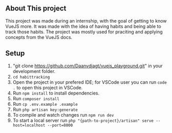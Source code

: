 ## About This project

This project was made during an internship, with the goal of getting to know VueJS more.
It was made with the idea of having habits and being able to track those habits.
The project was mostly used for praciting and applying concepts from the VueJS docs.

## Setup

1. "git clone https://github.com/Daanvdjagt/vuejs_playground.git" in your development folder.
2. `cd habittracking`
3. Open the project in your prefered IDE; for VSCode user you can run `code .` to open this project in VSCode.
4. Run `npm install` to install dependencies.
5. Run `composer install`
6. Run `cp .env.example .example`
7. Run `php artisan key:generate`
8. To compile and watch changes run `npm run dev`
9. To start a local server run `php "{path-to-project}/artisan" serve --host=localhost --port=8000`

